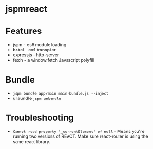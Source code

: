 # jspmreact

# Features
- jspm - es6 module loading
- babel - es6 transpiler
- expressjs - http-server
- fetch - a window.fetch Javascript polyfill

# Bundle
- `jspm bundle app/main main-bundle.js --inject`
- unbundle `jspm unbundle`

# Troubleshooting
- `Cannot read property '_currentElement' of null` - Means you're running two versions of REACT.
Make sure react-router is using the same react library.